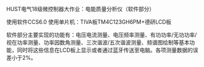 HUST电气18级微控制器大作业：电能质量分析仪（软件部分）

使用软件CCS6.0   使用单片机：TIVA板TM4C123GH6PM+德研LCD板

软件部分主要实现的功能有：电压电流测量、电压频率测量、有功功率/无功功率/视在功率测量、功率因数角测量、三次谐波/五次谐波测量、频谱图绘制等基本功能，同时将这些信息在LCD板上显示或者通过蓝牙传送至电脑。各项测量数据的误差小于2%。
